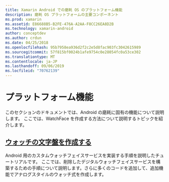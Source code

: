 ```yaml
---
title: Xamarin Android での磨耗 OS のプラットフォーム機能
description: 磨耗 OS プラットフォームの主要コンポーネント
ms.prod: xamarin
ms.assetid: E86688B5-B2FE-476A-A2AA-F8CC26EA8D2B
ms.technology: xamarin-android
author: conceptdev
ms.author: crdun
ms.date: 04/25/2018
ms.openlocfilehash: 95b7958ea936d2f2c2e5d8fac903fc3042615989
ms.sourcegitcommit: 57f815bf0024b1afe9754c0e28054fc0a53ce302
ms.translationtype: MT
ms.contentlocale: ja-JP
ms.lasthandoff: 09/06/2019
ms.locfileid: "70762139"
---
```

# <a name="platform-features"></a>プラットフォーム機能

このセクションのドキュメントでは、Android の磨耗に固有の機能について説明します。 ここでは、WatchFace を作成する方法について説明するトピックを紹介します。

## <a name="creating-a-watch-faceandroidwearplatformcreating-a-watchfacemd"></a>[ウォッチの文字盤を作成する](~/android/wear/platform/creating-a-watchface.md)

Android 用のカスタムウォッチフェイスサービスを実装する手順を説明したチュートリアルです。 ここでは、削除したデジタルウォッチフェイスサービスを構築するための手順について説明します。さらに多くのコードを追加して、追加機能でアナログスタイルのウォッチ式を作成します。
